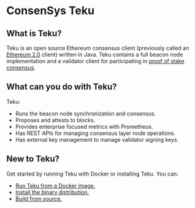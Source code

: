 # ConsenSys Teku

## What is Teku?

Teku is an open source Ethereum consensus client (previously called an
[Ethereum 2.0](https://blog.ethereum.org/2022/01/24/the-great-eth2-renaming/) client) written in Java.
Teku contains a full beacon node implementation and a validator client for participating in
[proof of stake consensus](Concepts/Proof-of-Stake.md).

## What can you do with Teku?

Teku:

* Runs the beacon node synchronization and consensus.
* Proposes and attests to blocks.
* Provides enterprise focused metrics with Prometheus.
* Has REST APIs for managing consensus layer node operations.
* Has external key management to manage validator signing keys.

## New to Teku?

Get started by running Teku with Docker or installing Teku.
You can:

* [Run Teku from a Docker image.](HowTo/Get-Started/Installation-Options/Run-Docker-Image.md)
* [Install the binary distribution.](HowTo/Get-Started/Installation-Options/Install-Binaries.md)
* [Build from source.](HowTo/Get-Started/Installation-Options/Build-From-Source.md)
